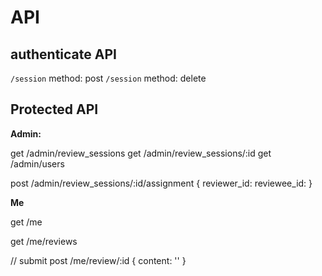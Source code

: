 # API

## authenticate API

`/session` method: post
`/session` method: delete

## Protected API

**Admin:**

get /admin/review_sessions
get /admin/review_sessions/:id
get /admin/users

post /admin/review_sessions/:id/assignment
{
  reviewer_id:
  reviewee_id:
}

**Me**

get /me

get /me/reviews

// submit
post /me/review/:id
{
  content: ''
}

